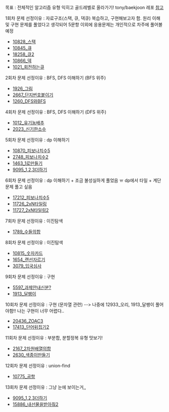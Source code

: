 목표 : 전체적인 알고리즘 유형 익히고 골드레벨로 올라가기! tony/baekjoon 레포 [참고](https://github.com/tony9402/baekjoon)

1회차 문제 선정이유 : 자료구조(스택, 큐, 덱큐) 복습하고, 구현해보고자 함. 원리 이해 및 구현 문제를 풀었다고 생각되어 5문항 이외에 응용문제는 개인적으로 차주에 풀어볼 예정
- [10828_스택](https://www.acmicpc.net/problem/10828)
- [10845_큐](https://www.acmicpc.net/problem/10845)
- [18258_큐2](https://www.acmicpc.net/problem/18258)
- [10866_덱](https://www.acmicpc.net/problem/10866)
- [1021_회전하는큐](https://www.acmicpc.net/problem/1021)

2회차 문제 선정이유 : BFS, DFS 이해하기 (BFS 위주)
- [1926_그림](https://www.acmicpc.net/problem/1926)
- [2667_단지번호붙이기](https://www.acmicpc.net/problem/2667)
- [1260_DFS와BFS](https://www.acmicpc.net/problem/1260)

4회차 문제 선정이유 : BFS, DFS 이해하기 (DFS 위주)
- [1012_유기농배추](https://www.acmicpc.net/problem/1012)
- [2023_신기한소수](https://www.acmicpc.net/problem/2023)

5회차 문제 선정이유 : dp 이해하기
- [10870_피보나치수5](https://www.acmicpc.net/problem/10870)
- [2748_피보나치수2](https://www.acmicpc.net/problem/2748)
- [1463_1로만들기](https://www.acmicpc.net/problem/1463)
- [9095_1,2,3더하기](https://www.acmicpc.net/problem/9095)

6회차 문제 선정이유 : dp 이해하기 + 조금 불성실하게 풀었음 ㅠ dp에서 타일 + 계단 문제 풀고 싶음
- [17212_피보나치수5](https://www.acmicpc.net/problem/17212)
- [11726_2xN타일링](https://www.acmicpc.net/problem/11726)
- [11727_2xN타일링2](https://www.acmicpc.net/problem/11727)


7회차 문제 선정이유 : 이진탐색
- [1789_수들의합](https://www.acmicpc.net/problem/1789)


8회차 문제 선정이유 : 이진탐색
- [10815_숫자카드](https://www.acmicpc.net/problem/10815)
- [1654_랜선자르기](https://www.acmicpc.net/problem/1654)
- [3079_입국심사](https://www.acmicpc.net/problem/3079)


9회차 문제 선정이유 : 구현
- [5597_과제안내신분?](https://www.acmicpc.net/problem/5597)
- [1913_달팽이](https://www.acmicpc.net/problem/1913)


10회차 문제 선정이유 : 구현 (문자열 관련) --> 나중에 12933_오리, 1913_달팽이 풀어야함!! 나는 구현이 너무 어렵다.. 
- [20436_ZOAC3](https://www.acmicpc.net/problem/20436)
- [17413_단어뒤집기2](https://www.acmicpc.net/problem/17413)


11회차 문제 선정이유 : 부분합, 분할정복 유형 맛보기!
- [2167_2차원배열의합](https://www.acmicpc.net/problem/2167)
- [2630_색종이만들기](https://www.acmicpc.net/problem/2630)


12회차 문제 선정이유 : union-find
- [10775_공항](https://www.acmicpc.net/problem/10775)


13회차 문제 선정이유 : 그냥 눈에 보이는거,,
- [9095_1,2,3더하기](https://www.acmicpc.net/problem/9095)
- [15886_내선물을받아줘2](https://www.acmicpc.net/problem/15886)
